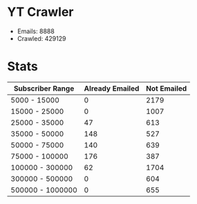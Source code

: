 # YT Crawler
- Emails: 8888
- Crawled: 429129

# Stats
| Subscriber Range  | Already Emailed | Not Emailed |
|-------|-------|-------|
| 5000 - 15000 | 0 | 2179 |
| 15000 - 25000 | 0 | 1007 |
| 25000 - 35000 | 47 | 613 |
| 35000 - 50000 | 148 | 527 |
| 50000 - 75000 | 140 | 639 |
| 75000 - 100000 | 176 | 387 |
| 100000 - 300000 | 62 | 1704 |
| 300000 - 500000 | 0 | 604 |
| 500000 - 1000000 | 0 | 655 |
